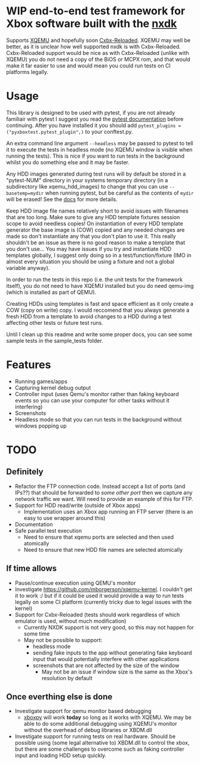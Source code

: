 # WIP end-to-end test framework for Xbox software built with the [nxdk](https://github.com/XboxDev/nxdk)
Supports [XQEMU](https://github.com/xqemu/xqemu) and hopefully soon [Cxbx-Reloaded](https://github.com/Cxbx-Reloaded/Cxbx-Reloaded). XQEMU may well be better, as it is unclear how well supported nxdk is with Cxbx-Reloaded. Cxbx-Reloaded support would be nice as with Cxbx-Reloaded (unlike with XQEMU) you do not need a copy of the BiOS or MCPX rom, and that would make it far easier to use and would mean you could run tests on CI platforms legally.

# Usage
This library is designed to be used with pytest, if you are not already familiair with pytest I suggest you read the [pytest documentation](https://docs.pytest.org) before continuing. After you have installed it you should add `pytest_plugins = ("pyxboxtest.pytest_plugin",)` to your conftest.py.

An extra command line argument `--headless` may be passed to pytest to tell it to execute the tests in headless mode (no XQEMU window is visible when running the tests). This is nice if you want to run tests in the background whilst you do something else and it may be faster.

Any HDD images generated during test runs will by default be stored in a "pytest-NUM" directory in your systems temporary directory (in a subdirectory like xqemu_hdd_images) to change that you can use `--basetemp=mydir` when running pytest, but be careful as the contents of `mydir` will be erased! See the [docs](https://pytest.org/en/latest/tmpdir.html#the-default-base-temporary-directory) for more details.

Keep HDD image file names relatively short to avoid issues with filenames that are too long.
Make sure to give any HDD template fixtures session scope to avoid needless copies! On instantiation of every HDD template generator the base image is (COW) copied and any needed changes are made so don't instantiate any that you don't plan to use it. This really shouldn't be an issue as there is no good reason to make a template that you don't use... You may have issues if you try and instantiate HDD templates globally, I suggest only doing so in a test/function/fixture (IMO in almost every situation you should be using a fixture and not a global variable anyway).

In order to run the tests in this repo (i.e. the unit tests for the framework itself), you do not need to have XQEMU installed but you do need qemu-img (which is installed as part of QEMU).

Creating HDDs using templates is fast and space efficient as it only create a COW (copy on write) copy. I would reccomend that you always generate a fresh HDD from a template to avoid changes to a HDD during a test affecting other tests or future test runs.

Until I clean up this readme and write some proper docs, you can see some sample tests in the sample_tests folder.

# Features
 - Running games/apps
 - Capturing kernel debug output
 - Controller input (uses Qemu's monitor rather than faking keyboard events so you can use your computer for other tasks without it interfering)
 - Screenshots
 - Headless mode so that you can run tests in the background without windows popping up

# TODO
## Definitely
- Refactor the FTP connection code. Instead accept a list of ports (and IPs??) that should be forwarded to *some other port* then we capture any network traffic we want. Will need to provide an example of this for FTP.
- Support for HDD read/write (outside of Xbox apps)
  - Implementation uses an Xbox app running an FTP server (there is an easy to use wrapper around this)
- Documentation
- Safe parallel test execution
  - Need to ensure that xqemu ports are selected and then used atomically
  - Need to ensure that new HDD file names are selected atomically

## If time allows
- Pause/continue execution using QEMU's monitor
- Investigate https://github.com/mborgerson/xqemu-kernel. I couldn't get it to work :/ but if it could be used it would provide a way to run tests legally on some CI platform (currently tricky due to legal issues with the kernel)
- Support for Cxbx-Reloaded (tests should work regardless of which emulator is used, without much modification)
  - Currently NXDK support is not very good, so this may not happen for some time
  - May not be possible to support:
    - headless mode
    - sending fake inputs to the app without generating fake keyboard input that would potentially interfere with other applications
    - screenshots that are not affected by the size of the window
      - May not be an issue if window size is the same as the Xbox's resolution by default

## Once everthing else is done
- Investigate support for qemu monitor based debugging
  - [xboxpy](https://github.com/XboxDev/xboxpy) will work __today__ so long as it works with XQEMU. We may be able to do some additional debugging using XQEMU's monitor without the overhead of debug libraries or XBDM.dll
- Investigate support for running tests on real hardware. Should be possible using (some legal alternative to) XBDM.dll to control the xbox, but there are some challenges to overcome such as faking controller input and loading HDD setup quickly.